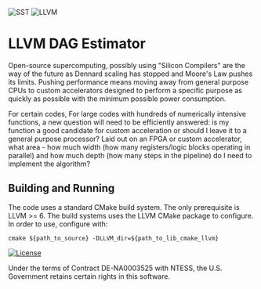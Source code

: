 ![SST](http://sst-simulator.org/img/sst-logo-small.png)
![LLVM](http://llvm.org/img/DragonSmall.png)

# LLVM DAG Estimator
Open-source supercomputing, possibly using "Silicon Compilers" are the way of the future as Dennard scaling has stopped and Moore's Law pushes its limits. Pushing performance means moving away from general purpose CPUs to custom accelerators designed to perform a specific purpose as quickly as possible with the minimum possible power consumption.

For certain codes, 
For large codes with hundreds of numerically intensive functions, a new question will need to be efficiently answered: is my function a good candidate for custom acceleration or should I leave it to a general purpose processor? Laid out on an FPGA or custom accelerator, what area - how much width (how many registers/logic blocks operating in parallel) and how much depth (how many steps in the pipeline) do I need to implement the algorithm?

## Building and Running
The code uses a standard CMake build system. The only prerequisite is LLVM >= 6. The build systems uses the LLVM CMake package to configure. In order to use, configure with:

````
cmake ${path_to_source} -DLLVM_dir=${path_to_lib_cmake_llvm}
````

[![License](https://img.shields.io/badge/License-BSD%203--Clause-blue.svg)](https://opensource.org/licenses/BSD-3-Clause)

Under the terms of Contract DE-NA0003525 with NTESS,
the U.S. Government retains certain rights in this software.

